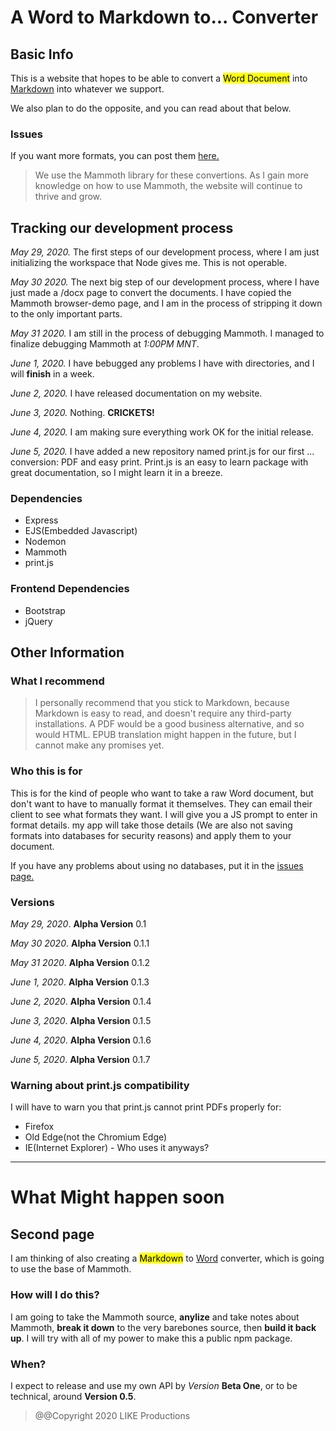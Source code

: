 # A Word to Markdown to... Converter

## Basic Info
This is a website that hopes to be able to convert a <mark>Word Document</mark> into <u>Markdown</u> into whatever we support.

We also plan to do the opposite, and you can read about that below.


### Issues
If you want more formats, you can post them <a href="https://github.com/yappermags/work_app/issues">here.</a>
> We use the Mammoth library for these convertions. As I gain more knowledge on how to use Mammoth, the website will continue to thrive and grow.

## Tracking our development process

*May 29, 2020.* The first steps of our development process, where I am just initializing the workspace that Node gives me. This is not operable.

*May 30 2020.* The next big step of our development process, where I have just made a /docx page to convert the documents. I have copied the Mammoth browser-demo page, and I am in the process of stripping it down to the only important parts. 

*May 31 2020.* I am still in the process of debugging Mammoth. I managed to finalize debugging Mammoth at *1:00PM MNT*.

*June 1, 2020.* I have bebugged any problems I have with directories, and I will **finish** in a week.

*June 2, 2020.* I have released documentation on my website.

*June 3, 2020.* Nothing. **CRICKETS!**

*June 4, 2020.* I am making sure everything work OK for the initial release.

*June 5, 2020.* I have added a new repository named print.js for our first ... conversion: PDF and easy print. Print.js is an easy to learn package with great documentation, so I might learn it in a breeze.

### Dependencies

<ul>
<li>Express</li>
<li>EJS(Embedded Javascript)</li>
<li>Nodemon</li>
<li>Mammoth</li>
<li>print.js</li>
</ul>

### Frontend Dependencies

<ul>
<li>Bootstrap</li>
<li>jQuery</li>
</ul>

## Other Information

### What I recommend

>I personally recommend that you stick to Markdown, because Markdown is easy to read, and doesn't require any third-party installations. A PDF would be a good business alternative, and so would HTML. EPUB translation might happen in the future, but I cannot make any promises yet.

### Who this is for
 This is for the kind of people who want to take a raw Word document, but don't want to have to manually format it themselves. They can email their client to see what formats they want. I will give you a JS prompt to enter in format details. my app will take those details (We are also not saving formats into databases for security reasons) and apply them to your document.

If you have any problems about using no databases, put it in the <a href="https://github.com/yappermags/work_app/issues">issues page.</a>

### Versions

*May 29, 2020*. **Alpha Version** 0.1

*May 30 2020*. **Alpha Version** 0.1.1

*May 31 2020*. **Alpha Version** 0.1.2

*June 1, 2020*. **Alpha Version** 0.1.3

*June 2, 2020*. **Alpha Version** 0.1.4

*June 3, 2020*. **Alpha Version** 0.1.5

*June 4, 2020*. **Alpha Version** 0.1.6

*June 5, 2020*. **Alpha Version** 0.1.7

### Warning about print.js compatibility

I will have to warn you that print.js cannot print PDFs properly for:
<ul>
<li>Firefox</li>
<li>Old Edge(not the Chromium Edge)</li>
<li>IE(Internet Explorer) - Who uses it anyways?</li>
</ul>

------
# What Might happen soon

## Second page

I am thinking of also creating a <mark>Markdown</mark> to <u>Word</u> converter, which is going to use the base of Mammoth. 

### How will I do this?
I am going to take the Mammoth source, **anylize** and take notes about Mammoth, **break it down** to the very barebones source, then **build it back up**. I will try with all of my power to make this a public npm package.

### When?

I expect to release and use my own API by *Version* **Beta One**, or to be technical, around **Version 0.5**.

> @@Copyright 2020 LIKE Productions